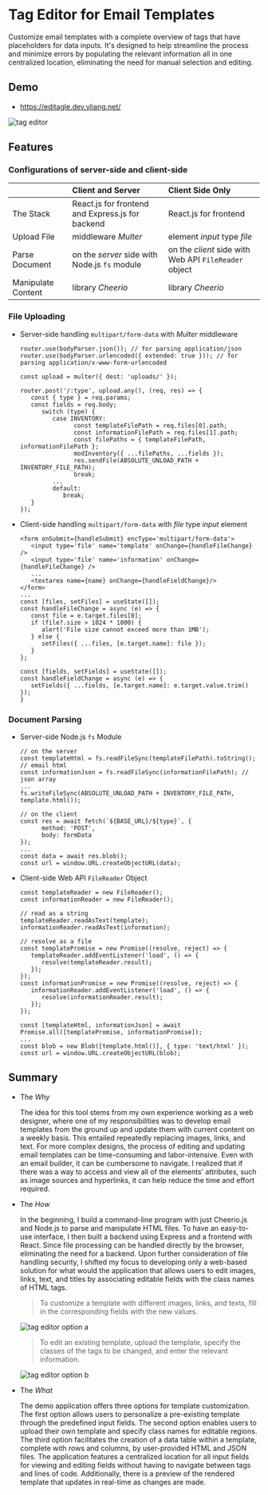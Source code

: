 # Tag Editor for Email Templates

Customize email templates with a complete overview of tags that have placeholders for data inputs. It's designed to help streamline the process and minimize errors by populating the relevant information all in one centralized location, eliminating the need for manual selection and editing.

## Demo

- https://editagle.dev.yliang.net/

![tag editor](/assets/demo.gif)


## Features

### Configurations of server-side and client-side


|               | Client and Server | Client Side Only |
| ------------- |:-------------|:-------------|
| The Stack     | React.js for frontend and Express.js for backend   | React.js for frontend     |
| Upload File   | middleware _Multer_     |element _input_ type _file_     |
| Parse Document    | on the _server_ side with Node.js `fs` module   | on the _client_ side with Web API `FileReader` object   |
| Manipulate Content      | library _Cheerio_    | library _Cheerio_   |

<!--
> While this application has two configurations, both utilize the _Cheerio_ library for parsing and manipulating documents.

- Client and Server:
   - React.js for frontend and Express.js for backend.
   - Node.js `fs` module to handle file parsing on the _server_ side.
   - Middleware _Multer_ to handle file uploading.                                                                                              

- Client Side Only:
   - React.js for frontend.
   - Web API `FileReader` object to handle file parsing on the _client_ side.
   - Element _input_ type _file_ to handle file uploading. 
-->

### File Uploading

- Server-side handling `multipart/form-data` with _Multer_ middleware 

   ```
   router.use(bodyParser.json()); // for parsing application/json
   router.use(bodyParser.urlencoded({ extended: true })); // for parsing application/x-www-form-urlencoded

   const upload = multer({ dest: 'uploads/' });

   router.post('/:type', upload.any(), (req, res) => {
      const { type } = req.params;
      const fields = req.body;
         switch (type) {
            case INVENTORY:
                  const templateFilePath = req.files[0].path;
                  const informationFilePath = req.files[1].path;
                  const filePaths = { templateFilePath, informationFilePath };
                  modInventory({ ...filePaths, ...fields });
                  res.sendFile(ABSOLUTE_UNLOAD_PATH + INVENTORY_FILE_PATH);
                  break;
            ...
            default:
               break;
      }
   });
   ```

- Client-side handling `multipart/form-data` with _file_ type _input_ element 

   ```
   <form onSubmit={handleSubmit} encType='multipart/form-data'>
      <input type='file' name='template' onChange={handleFileChange} />
      <input type='file' name='information' onChange={handleFileChange} />
      ...
      <textarea name={name} onChange={handleFieldChange}/>
   </form>
   ...
   const [files, setFiles] = useState([]);
   const handleFileChange = async (e) => {
      const file = e.target.files[0];
      if (file?.size > 1024 * 1000) {
         alert('File size cannot exceed more than 1MB');
      } else {
         setFiles({ ...files, [e.target.name]: file });
      }
   };

   const [fields, setFields] = useState([]);
   const handleFieldChange = async (e) => {
      setFields({ ...fields, [e.target.name]: e.target.value.trim() });
   }
   ```

### Document Parsing

- Server-side Node.js `fs` Module

   ```
   // on the server
   const templateHtml = fs.readFileSync(templateFilePath).toString(); // email html
   const informationJson = fs.readFileSync(informationFilePath); // json array
   ...
   fs.writeFileSync(ABSOLUTE_UNLOAD_PATH + INVENTORY_FILE_PATH, template.html());

   // on the client
   const res = await fetch(`${BASE_URL}/${type}`, {
         method: 'POST',
         body: formData
   });
   ...
   const data = await res.blob();
   const url = window.URL.createObjectURL(data);
   ```


- Client-side Web API `FileReader` Object

   ```
   const templateReader = new FileReader();
   const informationReader = new FileReader();

   // read as a string
   templateReader.readAsText(template);
   informationReader.readAsText(information);

   // resolve as a file
   const templatePromise = new Promise((resolve, reject) => {
      templateReader.addEventListener('load', () => {
         resolve(templateReader.result); 
      });
   });
   const informationPromise = new Promise((resolve, reject) => {
      informationReader.addEventListener('load', () => {
         resolve(informationReader.result);
      });
   });

   const [templateHtml, informationJson] = await Promise.all([templatePromise, informationPromise]);
   ...
   const blob = new Blob([template.html()], { type: 'text/html' });
   const url = window.URL.createObjectURL(blob);
   ```


## Summary

- The _Why_

   The idea for this tool stems from my own experience working as a web designer, where one of my responsibilities was to develop email templates from the ground up and update them with current content on a weekly basis. This entailed repeatedly replacing images, links, and text. For more complex designs, the process of editing and updating email templates can be time-consuming and labor-intensive. Even with an email builder, it can be cumbersome to navigate. I realized that if there was a way to access and view all of the elements’ attributes, such as image sources and hyperlinks, it can help reduce the time and effort required.


- The _How_

   In the beginning, I build a command-line program with just Cheerio.js and Node.js to parse and manipulate HTML files. To have an easy-to-use interface, I then built a backend using Express and a frontend with React. Since file processing can be handled directly by the browser, eliminating the need for a backend. Upon further consideration of file handling security, I shifted my focus to developing only a web-based solution for what would the application that allows users to edit images, links, text, and titles by associating editable fields with the class names of HTML tags.


   > To customize a template with different images, links, and texts, fill in the corresponding fields with the new values.

   ![tag editor option a](/assets/optiona.gif)

   > To edit an existing template, upload the template, specify the classes of the tags to be changed, and enter the relevant information.

   ![tag editor option b](/assets/optionb.gif)


- The _What_

   The demo application offers three options for template customization. The first option allows users to personalize a pre-existing template through the predefined input fields. The second option enables users to upload their own template and specify class names for editable regions. The third option facilitates the creation of a data table within a template, complete with rows and columns, by user-provided HTML and JSON files. The application features a centralized location for all input fields for viewing and editing fields without having to navigate between tags and lines of code. Additionally, there is a preview of the rendered template that updates in real-time as changes are made.